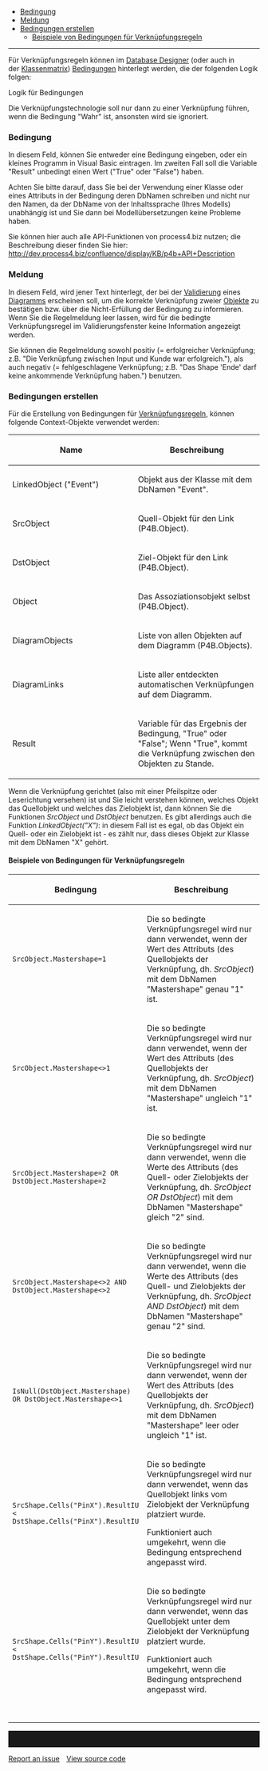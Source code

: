 -   [Bedingung](#bedingung)
-   [Meldung](#meldung)
-   [Bedingungen erstellen](#bedingungen-erstellen)
    -   [Beispiele von Bedingungen für Verknüpfungsregeln](#beispiele-von-bedingungen-für-verknüpfungsregeln)

------------------------------------------------------------------------

Für Verknüpfungsregeln können im [Database Designer](database-designer-de)
(oder auch in der [Klassenmatrix](klassenmatrix))
[Bedingungen](bedingungen) hinterlegt werden, die der folgenden Logik
folgen:

Logik für Bedingungen

Die Verknüpfungstechnologie soll nur dann zu einer Verknüpfung führen,
wenn die Bedingung "Wahr" ist, ansonsten wird sie ignoriert.


### Bedingung

In diesem Feld, können Sie entweder eine Bedingung eingeben, oder ein
kleines Programm in Visual Basic eintragen. Im zweiten Fall soll die
Variable "Result" unbedingt einen Wert ("True" oder "False") haben.

<div class="warning">

Achten Sie bitte darauf, dass Sie bei der Verwendung einer Klasse oder
eines Attributs in der Bedingung deren DbNamen schreiben und nicht nur
den Namen, da der DbName von der Inhaltssprache (Ihres Modells)
unabhängig ist und Sie dann bei Modellübersetzungen keine Probleme
haben. 

</div>

Sie können hier auch alle API-Funktionen von process4.biz nutzen; die
Beschreibung dieser finden Sie hier:
http://dev.process4.biz/confluence/display/KB/p4b+API+Description

### Meldung

In diesem Feld, wird jener Text hinterlegt, der bei der
[Validierung](validierungsskripte) eines [Diagramms](diagramm)
erscheinen soll, um die korrekte Verknüpfung zweier [Objekte](objekt) zu
bestätigen bzw. über die Nicht-Erfüllung der Bedingung zu informieren.
Wenn Sie die Regelmeldung leer lassen, wird für die bedingte
Verknüpfungsregel im Validierungsfenster keine Information angezeigt
werden.

Sie können die Regelmeldung sowohl positiv (= erfolgreicher Verknüpfung;
z.B. "Die Verknüpfung zwischen Input und Kunde war erfolgreich."), als
auch negativ (= fehlgeschlagene Verknüpfung; z.B. "Das Shape 'Ende' darf
keine ankommende Verknüpfung haben.") benutzen.

### Bedingungen erstellen

Für die Erstellung von Bedingungen für
[Verknüpfungsregeln](verknüpfungsregeln), können folgende
Context-Objekte verwendet werden:

<table>
<colgroup>
<col style="width: 50%" />
<col style="width: 50%" />
</colgroup>
<thead>
<tr class="header">
<th><p>Name</p></th>
<th><p>Beschreibung</p></th>
</tr>
</thead>
<tbody>
<tr class="odd">
<td><p>LinkedObject (&quot;Event&quot;)</p></td>
<td><p>Objekt aus der Klasse mit dem DbNamen &quot;Event&quot;.</p></td>
</tr>
<tr class="even">
<td><p>SrcObject</p></td>
<td><p>Quell-Objekt für den Link (P4B.Object).</p></td>
</tr>
<tr class="odd">
<td><p>DstObject</p></td>
<td><p>Ziel-Objekt für den Link (P4B.Object).</p></td>
</tr>
<tr class="even">
<td><p>Object</p></td>
<td><p>Das Assoziationsobjekt selbst (P4B.Object).</p></td>
</tr>
<tr class="odd">
<td><p>DiagramObjects</p></td>
<td><p>Liste von allen Objekten auf dem Diagramm (P4B.Objects).</p></td>
</tr>
<tr class="even">
<td><p>DiagramLinks</p></td>
<td><p>Liste aller entdeckten automatischen Verknüpfungen auf dem Diagramm.</p></td>
</tr>
<tr class="odd">
<td><p>Result</p></td>
<td><p>Variable für das Ergebnis der Bedingung, &quot;True&quot; oder &quot;False&quot;; Wenn &quot;True&quot;, kommt die Verknüpfung zwischen den Objekten zu Stande.</p></td>
</tr>
</tbody>
</table>

Wenn die Verknüpfung gerichtet (also mit einer Pfeilspitze oder
Leserichtung versehen) ist und Sie leicht verstehen können, welches
Objekt das Quellobjekt und welches das Zielobjekt ist, dann können Sie
die Funktionen *SrcObject* und *DstObject* benutzen. Es gibt allerdings
auch die Funktion *LinkedObject("X")*: in diesem Fall ist es egal, ob
das Objekt ein Quell- oder ein Zielobjekt ist - es zählt nur, dass
dieses Objekt zur Klasse mit dem DbNamen "X" gehört.

#### Beispiele von Bedingungen für Verknüpfungsregeln

<table>
<colgroup>
<col style="width: 50%" />
<col style="width: 50%" />
</colgroup>
<thead>
<tr class="header">
<th><p>Bedingung</p></th>
<th><p>Beschreibung</p></th>
</tr>
</thead>
<tbody>
<tr class="odd">
<td><div class="code panel pdl" style="border-width: 1px;">
<div class="codeContent panelContent pdl">
<div class="sourceCode" id="cb1" data-syntaxhighlighter-params="brush: vb; gutter: false; theme: Confluence" data-theme="Confluence" style="brush: vb; gutter: false; theme: Confluence"><pre class="sourceCode vb"><code class="sourceCode monobasic"><a class="sourceLine" id="cb1-1" data-line-number="1">SrcObject.Mastershape=1</a></code></pre></div>
</div>
</div></td>
<td><p>Die so bedingte Verknüpfungsregel wird nur dann verwendet, wenn der Wert des Attributs (des Quellobjekts der Verknüpfung, dh. <em>SrcObject</em>) mit dem DbNamen &quot;Mastershape&quot; genau &quot;1&quot; ist.</p></td>
</tr>
<tr class="even">
<td><div class="code panel pdl" style="border-width: 1px;">
<div class="codeContent panelContent pdl">
<div class="sourceCode" id="cb2" data-syntaxhighlighter-params="brush: vb; gutter: false; theme: Confluence" data-theme="Confluence" style="brush: vb; gutter: false; theme: Confluence"><pre class="sourceCode vb"><code class="sourceCode monobasic"><a class="sourceLine" id="cb2-1" data-line-number="1">SrcObject.Mastershape&lt;&gt;1</a></code></pre></div>
</div>
</div></td>
<td><p>Die so bedingte Verknüpfungsregel wird nur dann verwendet, wenn der Wert des Attributs (des Quellobjekts der Verknüpfung, dh. <em>SrcObject</em>) mit dem DbNamen &quot;Mastershape&quot; ungleich &quot;1&quot; ist.</p></td>
</tr>
<tr class="odd">
<td><div class="code panel pdl" style="border-width: 1px;">
<div class="codeContent panelContent pdl">
<div class="sourceCode" id="cb3" data-syntaxhighlighter-params="brush: vb; gutter: false; theme: Confluence" data-theme="Confluence" style="brush: vb; gutter: false; theme: Confluence"><pre class="sourceCode vb"><code class="sourceCode monobasic"><a class="sourceLine" id="cb3-1" data-line-number="1">SrcObject.Mastershape=2 <span class="kw">OR</span> DstObject.Mastershape=2</a></code></pre></div>
</div>
</div></td>
<td><p>Die so bedingte Verknüpfungsregel wird nur dann verwendet, wenn die Werte des Attributs (des Quell- oder Zielobjekts der Verknüpfung, dh. <em>SrcObject OR DstObject</em>) mit dem DbNamen &quot;Mastershape&quot; gleich &quot;2&quot; sind.</p></td>
</tr>
<tr class="even">
<td><div class="code panel pdl" style="border-width: 1px;">
<div class="codeContent panelContent pdl">
<div class="sourceCode" id="cb4" data-syntaxhighlighter-params="brush: vb; gutter: false; theme: Confluence" data-theme="Confluence" style="brush: vb; gutter: false; theme: Confluence"><pre class="sourceCode vb"><code class="sourceCode monobasic"><a class="sourceLine" id="cb4-1" data-line-number="1">SrcObject.Mastershape&lt;&gt;2 <span class="kw">AND</span> DstObject.Mastershape&lt;&gt;2</a></code></pre></div>
</div>
</div></td>
<td><p>Die so bedingte Verknüpfungsregel wird nur dann verwendet, wenn die Werte des Attributs (des Quell- und Zielobjekts der Verknüpfung, dh. <em>SrcObject AND DstObject</em>) mit dem DbNamen &quot;Mastershape&quot; genau &quot;2&quot; sind.</p></td>
</tr>
<tr class="odd">
<td><div class="code panel pdl" style="border-width: 1px;">
<div class="codeContent panelContent pdl">
<div class="sourceCode" id="cb5" data-syntaxhighlighter-params="brush: vb; gutter: false; theme: Confluence" data-theme="Confluence" style="brush: vb; gutter: false; theme: Confluence"><pre class="sourceCode vb"><code class="sourceCode monobasic"><a class="sourceLine" id="cb5-1" data-line-number="1">IsNull(DstObject.Mastershape) <span class="kw">OR</span> DstObject.Mastershape&lt;&gt;1</a></code></pre></div>
</div>
</div></td>
<td><p>Die so bedingte Verknüpfungsregel wird nur dann verwendet, wenn der Wert des Attributs (des Quellobjekts der Verknüpfung, dh. <em>SrcObject</em>) mit dem DbNamen &quot;Mastershape&quot; leer oder ungleich &quot;1&quot; ist.</p></td>
</tr>
<tr class="even">
<td><div class="code panel pdl" style="border-width: 1px;">
<div class="codeContent panelContent pdl">
<div class="sourceCode" id="cb6" data-syntaxhighlighter-params="brush: vb; gutter: false; theme: Confluence" data-theme="Confluence" style="brush: vb; gutter: false; theme: Confluence"><pre class="sourceCode vb"><code class="sourceCode monobasic"><a class="sourceLine" id="cb6-1" data-line-number="1">SrcShape.Cells(<span class="st">&quot;PinX&quot;</span>).ResultIU &lt; DstShape.Cells(<span class="st">&quot;PinX&quot;</span>).ResultIU</a></code></pre></div>
</div>
</div></td>
<td><p>Die so bedingte Verknüpfungsregel wird nur dann verwendet, wenn das Quellobjekt links vom Zielobjekt der Verknüpfung platziert wurde.</p>
<p>Funktioniert auch umgekehrt, wenn die Bedingung entsprechend angepasst wird.</p></td>
</tr>
<tr class="odd">
<td><div class="code panel pdl" style="border-width: 1px;">
<div class="codeContent panelContent pdl">
<div class="sourceCode" id="cb7" data-syntaxhighlighter-params="brush: vb; gutter: false; theme: Confluence" data-theme="Confluence" style="brush: vb; gutter: false; theme: Confluence"><pre class="sourceCode vb"><code class="sourceCode monobasic"><a class="sourceLine" id="cb7-1" data-line-number="1">SrcShape.Cells(<span class="st">&quot;PinY&quot;</span>).ResultIU &lt; DstShape.Cells(<span class="st">&quot;PinY&quot;</span>).ResultIU</a></code></pre></div>
</div>
</div></td>
<td><p>Die so bedingte Verknüpfungsregel wird nur dann verwendet, wenn das Quellobjekt unter dem Zielobjekt der Verknüpfung platziert wurde.</p>
<p>Funktioniert auch umgekehrt, wenn die Bedingung entsprechend angepasst wird.</p>
<p> </p></td>
</tr>
</tbody>
</table>

<hr style="padding-top:2rem" />
<a href="https://github.com/process4/docs/issues" target="_blank" class="bgw btn btn-primary btn-lg shadow-sm">Report an issue</a>
<a href="https://github.com/process4/docs" target="_blank" class="bgw btn btn-primary btn-lg shadow-sm" style="margin-left:10px;">View source code</a>